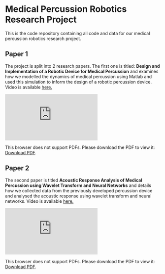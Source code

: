 # Medical Percussion Robotics Research Project
This is the code repository containing all code and data for our medical percussion robotics research project.

## Paper 1
The project is split into 2 research papers. The first one is titled: **Design and Implementation of a Robotic Device for Medical Percussion**
and examines how we modelled the dynamics of medical percussion using Matlab and used this simulation to inform the design of a robotic percussion device. 
Video is available [here.][1]  

<object data="https://github.com/ot316/Percussion-RRP/blob/master/Poster_1st.pdf" type="application/pdf" width="700px" height="700px">
    <embed src="https://github.com/ot316/Percussion-RRP/blob/master/Poster_1st.pdf">
        <p>This browser does not support PDFs. Please download the PDF to view it: <a href="http://yoursite.com/the.pdf">Download PDF</a>.</p>
    </embed>
</object>  

## Paper 2
The second paper is titled **Acoustic Response Analysis of Medical Percussion using Wavelet Transform and Neural Networks** and details how we collected data from the previously developed percussion device and analysed the acoustic response using wavelet transform and neural networks.
Video is available [here.][2]  

<object data="https://github.com/ot316/Percussion-RRP/blob/master/Poster_2nd.pdf" type="application/pdf" width="700px" height="700px">
    <embed src="https://github.com/ot316/Percussion-RRP/blob/master/Poster_2nd.pdf">
        <p>This browser does not support PDFs. Please download the PDF to view it: <a href="http://yoursite.com/the.pdf">Download PDF</a>.</p>
    </embed>
</object>    

[1]: https://www.youtube.com/watch?v=4OFo_bktEWM
[2]:  https://www.youtube.com/watch?v=4l1HhkSkm_w
